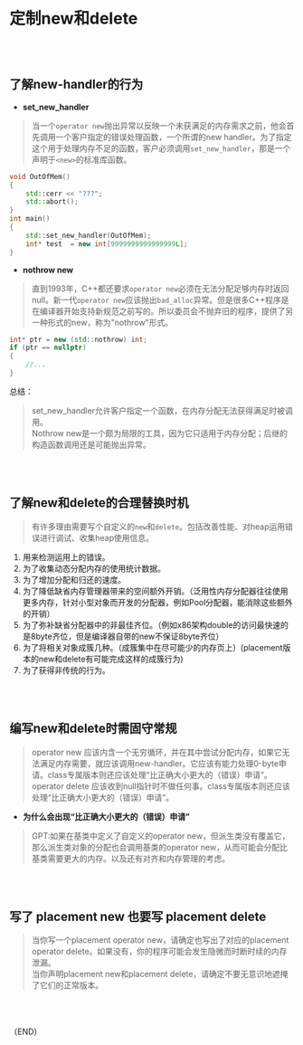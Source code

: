 # 定制new和delete    

<br />
<br />

## 了解new-handler的行为    


- **set_new_handler**      

> 当一个`operator new`抛出异常以反映一个未获满足的内存需求之前，他会首先调用一个客户指定的错误处理函数，一个所谓的new handler。为了指定这个用于处理内存不足的函数，客户必须调用`set_new_handler`，那是一个声明于`<new>`的标准库函数。      

```C++
void OutOfMem()
{
    std::cerr << "???";
    std::abort();
}
int main()
{
    std::set_new_handler(OutOfMem);
    int* test  = new int[9999999999999999L];
}
```  


- **nothrow new**      

> 直到1993年，C++都还要求`operator new`必须在无法分配足够内存时返回null。新一代`operator new`应该抛出`bad_alloc`异常。但是很多C++程序是在编译器开始支持新规范之前写的。所以委员会不抛弃旧的程序，提供了另一种形式的new，称为"nothrow"形式。    

```CPP
int* ptr = new (std::nothrow) int;
if (ptr == nullptr)
{
	//...
}
```

总结：  
> set_new_handler允许客户指定一个函数，在内存分配无法获得满足时被调用。    
> Nothrow new是一个颇为局限的工具，因为它只适用于内存分配；后继的构造函数调用还是可能抛出异常。    

<br />
<br />

## 了解new和delete的合理替换时机    

> 有许多理由需要写个自定义的`new`和`delete`。包括改善性能、对heap运用错误进行调试、收集heap使用信息。    

1. 用来检测运用上的错误。    
2. 为了收集动态分配内存的使用统计数据。    
3. 为了增加分配和归还的速度。        
4. 为了降低缺省内存管理器带来的空间额外开销。（泛用性内存分配器往往使用更多内存，针对小型对象而开发的分配器，例如Pool分配器，能消除这些额外的开销）    
5. 为了弥补缺省分配器中的非最佳齐位。（例如x86架构double的访问最快速的是8byte齐位，但是编译器自带的new不保证8byte齐位）      
6. 为了将相关对象成簇几种。（成簇集中在尽可能少的内存页上）(placement版本的new和delete有可能完成这样的成簇行为)    
7. 为了获得非传统的行为。    

<br />
<br />

## 编写new和delete时需固守常规      

> operator new 应该内含一个无穷循环，并在其中尝试分配内存，如果它无法满足内存需要，就应该调用new-handler。它应该有能力处理0-byte申请。class专属版本则还应该处理“比正确大小更大的（错误）申请”。    
> operator delete 应该收到null指针时不做任何事。class专属版本则还应该处理“比正确大小更大的（错误）申请”。    

- **为什么会出现“比正确大小更大的（错误）申请”**    

> GPT:如果在基类中定义了自定义的operator new，但派生类没有覆盖它，那么派生类对象的分配也会调用基类的operator new，从而可能会分配比基类需要更大的内存。以及还有对齐和内存管理的考虑。    


<br />
<br />

## 写了 placement new 也要写 placement delete      

> 当你写一个placement operator new，请确定也写出了对应的placement operator delete。如果没有，你的程序可能会发生隐微而时断时续的内存泄漏。    
> 当你声明placement new和placement delete，请确定不要无意识地遮掩了它们的正常版本。    

<br />
<br />

（END）    

